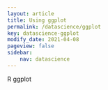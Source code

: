 ```yaml
---
layout: article
title: Using ggplot 
permalink: /datascience/ggplot
key: datascience-ggplot
modify_date: 2021-04-08
pageview: false
sidebar:
    nav: datascience
---
```


R ggplot

<!--more-->
